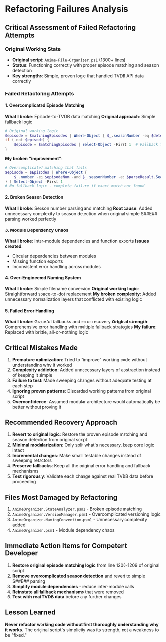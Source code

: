 # Refactoring Failures Analysis

## Critical Assessment of Failed Refactoring Attempts

### Original Working State
- **Original script**: `Anime-File-Organizer.ps1` (1300+ lines)
- **Status**: Functioning correctly with proper episode matching and season detection
- **Key strengths**: Simple, proven logic that handled TVDB API data correctly

### Failed Refactoring Attempts

#### 1. **Overcomplicated Episode Matching**
**What I broke**: Episode-to-TVDB data matching
**Original approach**: Simple fallback logic
```powershell
# Original working logic
$episode = $matchingEpisodes | Where-Object { $_.seasonNumber -eq $detectedSeason } | Select-Object -First 1
if (-not $episode) {
    $episode = $matchingEpisodes | Select-Object -First 1  # Fallback to any season
}
```

**My broken "improvement"**:
```powershell
# Overcomplicated matching that fails
$episode = $Episodes | Where-Object { 
    $_.number -eq $episodeNum -and $_.seasonNumber -eq $parseResult.SeasonNumber 
} | Select-Object -First 1
# No fallback logic - complete failure if exact match not found
```

#### 2. **Broken Season Detection**
**What I broke**: Season number parsing and matching
**Root cause**: Added unnecessary complexity to season detection when original simple S##E## parsing worked perfectly

#### 3. **Module Dependency Chaos**
**What I broke**: Inter-module dependencies and function exports
**Issues created**:
- Circular dependencies between modules
- Missing function exports
- Inconsistent error handling across modules

#### 4. **Over-Engineered Naming System**
**What I broke**: Simple filename conversion
**Original working logic**: Straightforward space-to-dot replacement
**My broken complexity**: Added unnecessary normalization layers that conflicted with existing logic

#### 5. **Failed Error Handling**
**What I broke**: Graceful fallbacks and error recovery
**Original strength**: Comprehensive error handling with multiple fallback strategies
**My failure**: Replaced with brittle, all-or-nothing logic

## Critical Mistakes Made

1. **Premature optimization**: Tried to "improve" working code without understanding why it worked
2. **Complexity addiction**: Added unnecessary layers of abstraction instead of keeping it simple
3. **Failure to test**: Made sweeping changes without adequate testing at each step
4. **Ignoring proven patterns**: Discarded working patterns from original script
5. **Overconfidence**: Assumed modular architecture would automatically be better without proving it

## Recommended Recovery Approach

1. **Revert to original logic**: Restore the proven episode matching and season detection from original script
2. **Minimal modularization**: Only split what's necessary, keep core logic intact
3. **Incremental changes**: Make small, testable changes instead of sweeping refactors
4. **Preserve fallbacks**: Keep all the original error handling and fallback mechanisms
5. **Test rigorously**: Validate each change against real TVDB data before proceeding

## Files Most Damaged by Refactoring

1. `AnimeOrganizer.StateAnalyzer.psm1` - Broken episode matching
2. `AnimeOrganizer.VersionManager.psm1` - Overcomplicated versioning logic
3. `AnimeOrganizer.NamingConvention.psm1` - Unnecessary complexity added
4. `AnimeOrganizer.psm1` - Module dependency chaos

## Immediate Action Items for Competent Developer

1. **Restore original episode matching logic** from line 1206-1209 of original script
2. **Remove overcomplicated season detection** and revert to simple S##E## parsing
3. **Simplify module dependencies** - reduce inter-module calls
4. **Reinstate all fallback mechanisms** that were removed
5. **Test with real TVDB data** before any further changes

## Lesson Learned

**Never refactor working code without first thoroughly understanding why it works.** The original script's simplicity was its strength, not a weakness to be "fixed."